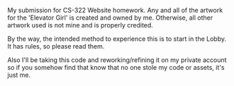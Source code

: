 My submission for CS-322 Website homework.
Any and all of the artwork for the 'Elevator Girl' is created and owned by me.
Otherwise, all other artwork used is not mine and is properly credited.

By the way, the intended method to experience this is to start in the Lobby. It has rules, so please read them.

Also I'll be taking this code and reworking/refining it on my private account so if you somehow find that know that no one stole my code or assets, it's just me.
